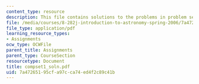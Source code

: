 ```yaml
---
content_type: resource
description: This file contains solutions to the problems in problem set 1.
file: /media/courses/8-282j-introduction-to-astronomy-spring-2006/7a47265195cfa97cca74ed4f2c89c41b_compset1_soln.pdf
file_type: application/pdf
learning_resource_types:
- Assignments
ocw_type: OCWFile
parent_title: Assignments
parent_type: CourseSection
resourcetype: Document
title: compset1_soln.pdf
uid: 7a472651-95cf-a97c-ca74-ed4f2c89c41b
---
```

